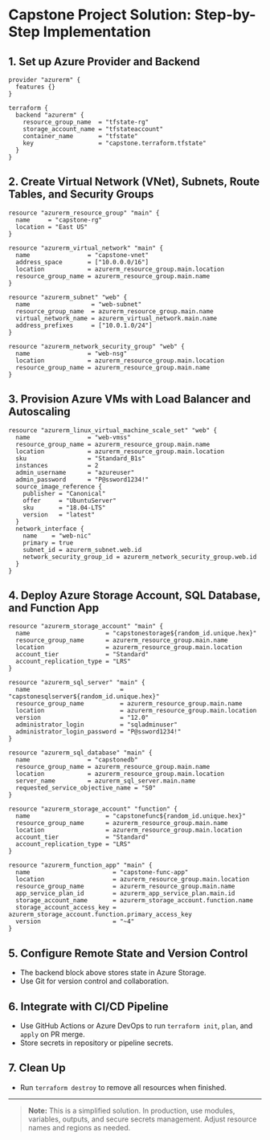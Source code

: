 # Capstone Project Solution: Step-by-Step Implementation

## 1. Set up Azure Provider and Backend
```hcl
provider "azurerm" {
  features {}
}

terraform {
  backend "azurerm" {
    resource_group_name  = "tfstate-rg"
    storage_account_name = "tfstateaccount"
    container_name       = "tfstate"
    key                  = "capstone.terraform.tfstate"
  }
}
```

## 2. Create Virtual Network (VNet), Subnets, Route Tables, and Security Groups
```hcl
resource "azurerm_resource_group" "main" {
  name     = "capstone-rg"
  location = "East US"
}

resource "azurerm_virtual_network" "main" {
  name                = "capstone-vnet"
  address_space       = ["10.0.0.0/16"]
  location            = azurerm_resource_group.main.location
  resource_group_name = azurerm_resource_group.main.name
}

resource "azurerm_subnet" "web" {
  name                 = "web-subnet"
  resource_group_name  = azurerm_resource_group.main.name
  virtual_network_name = azurerm_virtual_network.main.name
  address_prefixes     = ["10.0.1.0/24"]
}

resource "azurerm_network_security_group" "web" {
  name                = "web-nsg"
  location            = azurerm_resource_group.main.location
  resource_group_name = azurerm_resource_group.main.name
}
```

## 3. Provision Azure VMs with Load Balancer and Autoscaling
```hcl
resource "azurerm_linux_virtual_machine_scale_set" "web" {
  name                = "web-vmss"
  resource_group_name = azurerm_resource_group.main.name
  location            = azurerm_resource_group.main.location
  sku                 = "Standard_B1s"
  instances           = 2
  admin_username      = "azureuser"
  admin_password      = "P@ssword1234!"
  source_image_reference {
    publisher = "Canonical"
    offer     = "UbuntuServer"
    sku       = "18.04-LTS"
    version   = "latest"
  }
  network_interface {
    name    = "web-nic"
    primary = true
    subnet_id = azurerm_subnet.web.id
    network_security_group_id = azurerm_network_security_group.web.id
  }
}
```

## 4. Deploy Azure Storage Account, SQL Database, and Function App
```hcl
resource "azurerm_storage_account" "main" {
  name                     = "capstonestorage${random_id.unique.hex}"
  resource_group_name      = azurerm_resource_group.main.name
  location                 = azurerm_resource_group.main.location
  account_tier             = "Standard"
  account_replication_type = "LRS"
}

resource "azurerm_sql_server" "main" {
  name                         = "capstonesqlserver${random_id.unique.hex}"
  resource_group_name          = azurerm_resource_group.main.name
  location                     = azurerm_resource_group.main.location
  version                      = "12.0"
  administrator_login          = "sqladminuser"
  administrator_login_password = "P@ssword1234!"
}

resource "azurerm_sql_database" "main" {
  name                = "capstonedb"
  resource_group_name = azurerm_resource_group.main.name
  location            = azurerm_resource_group.main.location
  server_name         = azurerm_sql_server.main.name
  requested_service_objective_name = "S0"
}

resource "azurerm_storage_account" "function" {
  name                     = "capstonefunc${random_id.unique.hex}"
  resource_group_name      = azurerm_resource_group.main.name
  location                 = azurerm_resource_group.main.location
  account_tier             = "Standard"
  account_replication_type = "LRS"
}

resource "azurerm_function_app" "main" {
  name                       = "capstone-func-app"
  location                   = azurerm_resource_group.main.location
  resource_group_name        = azurerm_resource_group.main.name
  app_service_plan_id        = azurerm_app_service_plan.main.id
  storage_account_name       = azurerm_storage_account.function.name
  storage_account_access_key = azurerm_storage_account.function.primary_access_key
  version                    = "~4"
}
```

## 5. Configure Remote State and Version Control
- The backend block above stores state in Azure Storage.
- Use Git for version control and collaboration.

## 6. Integrate with CI/CD Pipeline
- Use GitHub Actions or Azure DevOps to run `terraform init`, `plan`, and `apply` on PR merge.
- Store secrets in repository or pipeline secrets.

## 7. Clean Up
- Run `terraform destroy` to remove all resources when finished.

---

> **Note:** This is a simplified solution. In production, use modules, variables, outputs, and secure secrets management. Adjust resource names and regions as needed.
